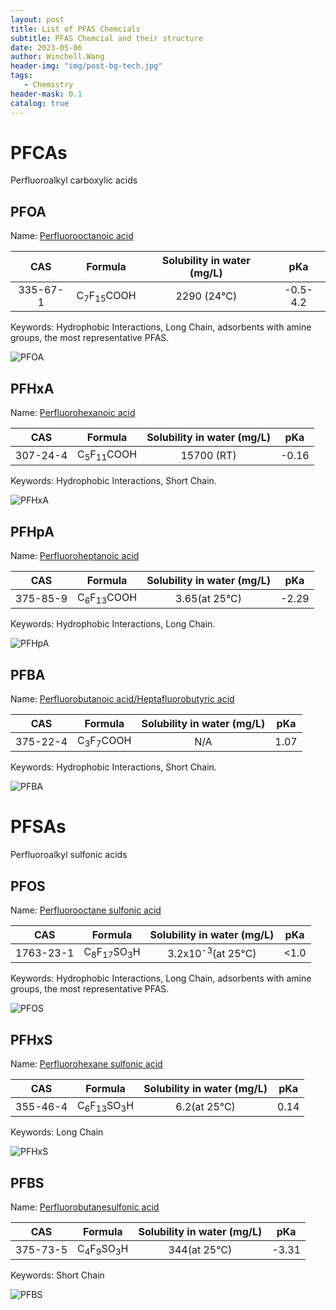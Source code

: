 ```yaml
---
layout: post
title: List of PFAS Chemcials
subtitle: PFAS Chemcial and their structure
date: 2023-05-06
author: Winchell.Wang
header-img: "img/post-bg-tech.jpg"
tags:
   - Chemistry
header-mask: 0.1
catalog: true
---
```


# PFCAs

Perfluoroalkyl carboxylic acids

## PFOA

Name: [Perfluorooctanoic acid](https://pubchem.ncbi.nlm.nih.gov/compound/9554)

|CAS|Formula|Solubility in water (mg/L)|pKa|
|:-:|:-:|:-:|:-:|
|335-67-1|C<sub>7</sub>F<sub>15</sub>COOH|2290 (24°C)|-0.5-4.2|

Keywords: Hydrophobic Interactions, Long Chain, adsorbents with amine groups, the most representative PFAS.

![PFOA](https://pubchem.ncbi.nlm.nih.gov/image/imgsrv.fcgi?cid=9554&t=l)

## PFHxA

Name: [Perfluorohexanoic acid](https://pubchem.ncbi.nlm.nih.gov/compound/67542)

|CAS|Formula|Solubility in water (mg/L)|pKa|
|:-:|:-:|:-:|:-:|
|307-24-4|C<sub>5</sub>F<sub>11</sub>COOH|15700 (RT)|-0.16|

Keywords: Hydrophobic Interactions, Short Chain.

![PFHxA](https://pubchem.ncbi.nlm.nih.gov/image/imgsrv.fcgi?cid=67542&t=l)

## PFHpA

Name: [Perfluoroheptanoic acid](https://pubchem.ncbi.nlm.nih.gov/compound/67818)

|CAS|Formula|Solubility in water (mg/L)|pKa|
|:-:|:-:|:-:|:-:|
|375-85-9|C<sub>6</sub>F<sub>13</sub>COOH|3.65(at 25°C)|-2.29|

Keywords: Hydrophobic Interactions, Long Chain.

![PFHpA](https://pubchem.ncbi.nlm.nih.gov/image/imgsrv.fcgi?cid=67818&t=l)

## PFBA

Name: [Perfluorobutanoic acid/Heptafluorobutyric acid](https://pubchem.ncbi.nlm.nih.gov/compound/9777)

|CAS|Formula|Solubility in water (mg/L)|pKa|
|:-:|:-:|:-:|:-:|
|375-22-4|C<sub>3</sub>F<sub>7</sub>COOH|N/A|1.07|

Keywords: Hydrophobic Interactions, Short Chain.

![PFBA](https://pubchem.ncbi.nlm.nih.gov/image/imgsrv.fcgi?cid=9777&t=l)

# PFSAs

Perfluoroalkyl sulfonic acids

## PFOS

Name: [Perfluorooctane sulfonic acid](https://pubchem.ncbi.nlm.nih.gov/compound/74483)

|CAS|Formula|Solubility in water (mg/L)|pKa|
|:-:|:-:|:-:|:-:|
|1763-23-1|C<sub>8</sub>F<sub>17</sub>SO<sub>3</sub>H|3.2x10<sup>-3</sup>(at 25°C)|<1.0|

Keywords: Hydrophobic Interactions, Long Chain, adsorbents with amine groups, the most representative PFAS.

![PFOS](https://pubchem.ncbi.nlm.nih.gov/image/imgsrv.fcgi?cid=74483&t=l)

## PFHxS

Name: [Perfluorohexane sulfonic acid](https://pubchem.ncbi.nlm.nih.gov/compound/67734)

|CAS|Formula|Solubility in water (mg/L)|pKa|
|:-:|:-:|:-:|:-:|
|355-46-4|C<sub>6</sub>F<sub>13</sub>SO<sub>3</sub>H|6.2(at 25°C)|0.14|

Keywords: Long Chain

![PFHxS](https://pubchem.ncbi.nlm.nih.gov/image/imgsrv.fcgi?cid=67734&t=l)

## PFBS

Name: [Perfluorobutanesulfonic acid](https://pubchem.ncbi.nlm.nih.gov/compound/67815)

|CAS|Formula|Solubility in water (mg/L)|pKa|
|:-:|:-:|:-:|:-:|
|375-73-5|C<sub>4</sub>F<sub>9</sub>SO<sub>3</sub>H|344(at 25°C)|-3.31|

Keywords: Short Chain

![PFBS](https://pubchem.ncbi.nlm.nih.gov/image/imgsrv.fcgi?cid=67815&t=l)